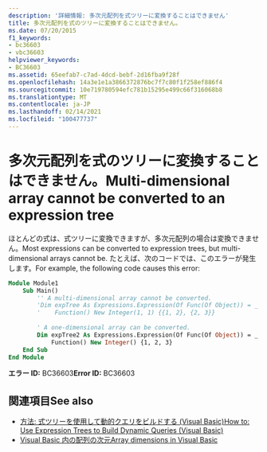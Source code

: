 ```yaml
---
description: '詳細情報: 多次元配列を式ツリーに変換することはできません'
title: 多次元配列を式のツリーに変換することはできません。
ms.date: 07/20/2015
f1_keywords:
- bc36603
- vbc36603
helpviewer_keywords:
- BC36603
ms.assetid: 65eefab7-c7ad-4dcd-bebf-2d16fba9f28f
ms.openlocfilehash: 14a3e1e1a3866372876bc7f7c80f1f258ef886f4
ms.sourcegitcommit: 10e719780594efc781b15295e499c66f316068b8
ms.translationtype: MT
ms.contentlocale: ja-JP
ms.lasthandoff: 02/14/2021
ms.locfileid: "100477737"
---
```

# <a name="multi-dimensional-array-cannot-be-converted-to-an-expression-tree"></a><span data-ttu-id="ec58e-103">多次元配列を式のツリーに変換することはできません。</span><span class="sxs-lookup"><span data-stu-id="ec58e-103">Multi-dimensional array cannot be converted to an expression tree</span></span>

<span data-ttu-id="ec58e-104">ほとんどの式は、式ツリーに変換できますが、多次元配列の場合は変換できません。</span><span class="sxs-lookup"><span data-stu-id="ec58e-104">Most expressions can be converted to expression trees, but multi-dimensional arrays cannot be.</span></span> <span data-ttu-id="ec58e-105">たとえば、次のコードでは、このエラーが発生します。</span><span class="sxs-lookup"><span data-stu-id="ec58e-105">For example, the following code causes this error:</span></span>  
  
```vb  
Module Module1  
    Sub Main()  
        '' A multi-dimensional array cannot be converted.  
        'Dim expTree As Expressions.Expression(Of Func(Of Object)) = _  
        '    Function() New Integer(1, 1) {{1, 2}, {2, 3}}  
  
        ' A one-dimensional array can be converted.  
        Dim expTree2 As Expressions.Expression(Of Func(Of Object)) = _  
            Function() New Integer() {1, 2, 3}  
    End Sub  
End Module  
```  
  
 <span data-ttu-id="ec58e-106">**エラー ID:** BC36603</span><span class="sxs-lookup"><span data-stu-id="ec58e-106">**Error ID:** BC36603</span></span>  
  
## <a name="see-also"></a><span data-ttu-id="ec58e-107">関連項目</span><span class="sxs-lookup"><span data-stu-id="ec58e-107">See also</span></span>

- [<span data-ttu-id="ec58e-108">方法: 式ツリーを使用して動的クエリをビルドする (Visual Basic)</span><span class="sxs-lookup"><span data-stu-id="ec58e-108">How to: Use Expression Trees to Build Dynamic Queries (Visual Basic)</span></span>](../programming-guide/concepts/expression-trees/how-to-use-expression-trees-to-build-dynamic-queries.md)
- [<span data-ttu-id="ec58e-109">Visual Basic 内の配列の次元</span><span class="sxs-lookup"><span data-stu-id="ec58e-109">Array dimensions in Visual Basic</span></span>](../programming-guide/language-features/arrays/array-dimensions.md)
